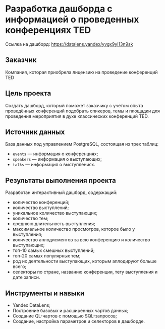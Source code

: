 # Разработка дашборда с информацией о проведенных конференциях TED
Ссылка на дашборд: https://datalens.yandex/yvgx9yl13n9sk

## Заказчик 
Компания, которая приобрела лицензию на проведение конференций TED

## Цель проекта
Создать дашборд, который поможет заказчику с учетом опыта проведённых конференций подобрать спикеров, темы и площадки для проведения мероприятия в духе классических конференций TED.

## Источник данных
База данных под управлением PostgreSQL, состоящая из трех таблиц: 
- `events` — информация о конференциях;
- `speakers` — информация о выступающих;
- `talks` — информация о выступлениях.
  
## Результаты выполнения проекта
Разработан интерактивный дашборд, содержащий:
- количество конференций;
- количество выступлений;
- уникальное количество выступающих;
- количество тем;
- среднюю длительность выступления;
- максимальное количество просмотров, которое было у выступления;
- количество аплодисментов за всю конференцию и количество выступающих;
- топ-10 самых смешных выступлений;
- топ-20 самых популярных тем;
- род их деятельности выступающих, которым аплодируют больше всего;
- селекторы по стране, названию конференции, тегу выступления и дате записи.

## Инструменты и навыки
- Yandex DataLens;
- Построение базовых и расширенных чартов данных;
- Создание QL-чартов с помощью SQL-запросов;
- Создание, настройка параметров и селекторов в дашборде.
